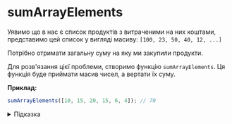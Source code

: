 # sumArrayElements

Уявимо що в нас є список продуктів з витраченими на них коштами,
представимо цей список у вигляді масиву: `[100, 23, 50, 40, 12, ...]`

Потрібно отримати загальну суму на яку ми закупили продукти.

Для розв'язання цієї проблеми, створимо функцію `sumArrayElements`.
Ця функція буде приймати масив чисел, а вертати їх суму.


**Приклад:**

```js
sumArrayElements([10, 15, 20, 15, 6, 4]); // 70
```

<details>
  <summary>Підказка</summary>
  
___

  Для отримання суми елементів масиву, зручно використовувати метод 
  масиву [`reduce`](https://developer.mozilla.org/en-US/docs/Web/JavaScript/Reference/Global_Objects/Array/reduce) 
</details>

